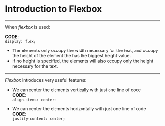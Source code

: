 # Introduction to Flexbox

---

When _flexbox_ is used:

**CODE**:  
 `display: flex;`

- The elements only occupy the width necessary for the text, and occupy the height of the element the has the biggest height value.
- If no height is specified, the elements will also occupy only the height necessary for the text.

---

_Flexbox_ introduces very useful features:

- We can center the elements vertically with just one line of code  
  **CODE**:  
  `align-items: center;`

- We can center the elements horizontally with just one line of code  
  **CODE**:  
  `justify-content: center;`
